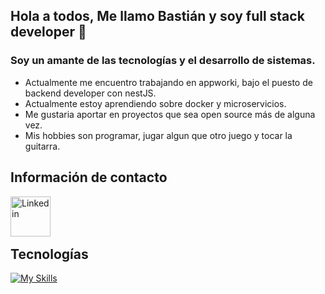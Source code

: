 ## Hola a todos, Me llamo Bastián y soy full stack developer 👋 

### Soy un amante de las tecnologías y el desarrollo de sistemas.

- Actualmente me encuentro trabajando en appworki, bajo el puesto de backend developer con nestJS.
- Actualmente estoy aprendiendo sobre docker y microservicios.
- Me gustaria aportar en proyectos que sea open source más de alguna vez.
- Mis hobbies son programar, jugar algun que otro juego y tocar la guitarra.


## Información de contacto

[ <img align="left" alt="Linkedin" width="64px" src="https://cdn.icon-icons.com/icons2/805/PNG/512/linkedin_icon-icons.com_65929.png" title="Ir a perfil linkedin"> ][linkedin]
</br>
</br>
</br>


## Tecnologías

[![My Skills](https://skills.thijs.gg/icons?i=html,css,js,ts,nestjs,nodejs,heroku,angular,bootstrap)](https://skills.thijs.gg)




[linkedin]: https://www.linkedin.com/in/bastian-yima-developer
<!---
solomon689/solomon689 is a ✨ special ✨ repository because its `README.md` (this file) appears on your GitHub profile.
You can click the Preview link to take a look at your changes.
--->
